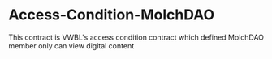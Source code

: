 # Access-Condition-MolchDAO
This contract is VWBL's access condition contract which defined MolchDAO member only can view digital content


